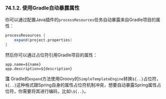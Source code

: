 ### 74.1.2. 使用Gradle自动暴露属性

你可以通过配置Java插件的`processResources`任务自动暴露来自Gradle项目的属性：
```gradle
processResources {
    expand(project.properties)
}
```
然后你可以通过占位符引用Gradle项目的属性：
```properties
app.name=${name}
app.description=${description}
```

**注** Gradle的`expand`方法使用Groovy的`SimpleTemplateEngine`转换`${..}`占位符，`${..}`这种格式跟Spring自身的属性占位符机制冲突，想要自动暴露Spring属性占位符，你需要将其进行编码，比如`\${..}`。
